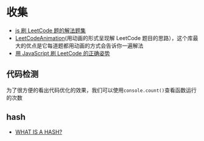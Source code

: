 # 收集

- [ js 刷 LeetCode 题的解法题集](https://github.com/azl397985856/leetcode)
- [LeetCodeAnimation](https://github.com/MisterBooo/LeetCodeAnimation)(用动画的形式呈现解 LeetCode 题目的思路），这个库最大的优点是它每道题都用动画的方式会告诉你一遍解法
- [用 JavaScript 刷 LeetCode 的正确姿势](https://juejin.im/post/5d0d9d4d6fb9a07ece67d8dd)

## 代码检测

为了很方便的看出代码优化的效果，我们可以使用`console.count()`查看函数运行的次数

## hash

- [WHAT IS A HASH? ](https://pradeeploganathan.com/blockchain/hashing/)
